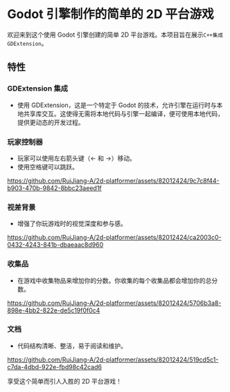 # Godot 引擎制作的简单的 2D 平台游戏

欢迎来到这个使用 Godot 引擎创建的简单 2D 平台游戏。本项目旨在展示`C++集成GDExtension`。

## 特性

### GDExtension 集成

- 使用 GDExtension，这是一个特定于 Godot 的技术，允许引擎在运行时与本地共享库交互。这使得无需将本地代码与引擎一起编译，便可使用本地代码，提供更动态的开发过程。

### 玩家控制器

- 玩家可以使用左右箭头键（← 和 →）移动。
- 使用空格键可以跳跃。

https://github.com/RuiJiang-A/2d-platformer/assets/82012424/9c7c8f44-b903-470b-9842-8bbc23aeed1f

### 视差背景

- 增强了你玩游戏时的视觉深度和参与感。

https://github.com/RuiJiang-A/2d-platformer/assets/82012424/ca2003c0-0432-4243-841b-dbaeaac8d960

### 收集品

- 在游戏中收集物品来增加你的分数。你收集的每个收集品都会增加你的总分数。

https://github.com/RuiJiang-A/2d-platformer/assets/82012424/5706b3a8-898e-4bb2-822e-de5c19f0f0c4

### 文档

- 代码结构清晰、整洁，易于阅读和维护。

https://github.com/RuiJiang-A/2d-platformer/assets/82012424/519cd5c1-c7da-4dbd-922e-fbd98c42cad6

享受这个简单而引人入胜的 2D 平台游戏！

